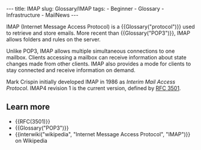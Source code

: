 --- title: IMAP slug: Glossary/IMAP tags: - Beginner - Glossary - Infrastructure - MailNews ---

IMAP (Internet Message Access Protocol) is a {{Glossary("protocol")}} used to retrieve and store emails. More recent than {{Glossary("POP3")}}, IMAP allows folders and rules on the server.

Unlike POP3, IMAP allows multiple simultaneous connections to one mailbox. Clients accessing a mailbox can receive information about state changes made from other clients. IMAP also provides a mode for clients to stay connected and receive information on demand.

Mark Crispin initially developed IMAP in 1986 as *Interim Mail Access Protocol*. IMAP4 revision 1 is the current version, defined by [RFC 3501](http://www.faqs.org/rfcs/rfc3501.html).

Learn more
----------

-   {{RFC(3501)}}
-   {{Glossary("POP3")}}
-   {{interwiki("wikipedia", "Internet Message Access Protocol", "IMAP")}} on Wikipedia

